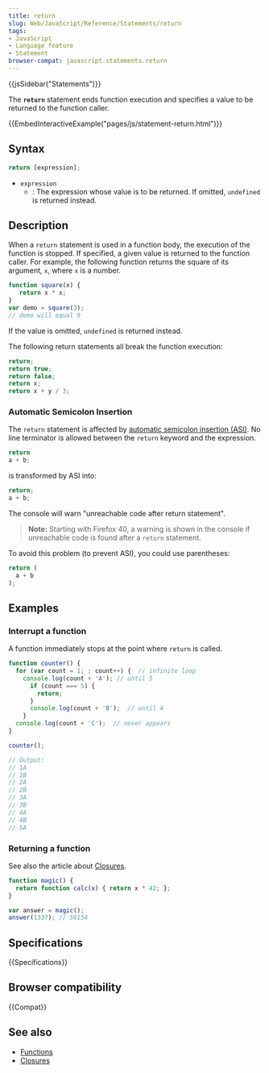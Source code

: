 ```yaml
---
title: return
slug: Web/JavaScript/Reference/Statements/return
tags:
- JavaScript
- Language feature
- Statement
browser-compat: javascript.statements.return
---
```

{{jsSidebar("Statements")}}

The **`return`** statement ends function execution and specifies a value to be
returned to the function caller.

{{EmbedInteractiveExample("pages/js/statement-return.html")}}

## Syntax

```js
return [expression]; 
```

*   `expression`
    *   : The expression whose value is to be returned. If omitted, `undefined` is
        returned instead.

## Description

When a `return` statement is used in a function body, the execution of the
function is stopped. If specified, a given value is returned to the function
caller. For example, the following function returns the square of its argument,
`x`, where `x` is a number.

```js
function square(x) {
   return x * x;
}
var demo = square(3);
// demo will equal 9
```

If the value is omitted, `undefined` is returned instead.

The following return statements all break the function execution:

```js
return;
return true;
return false;
return x;
return x + y / 3;
```

### Automatic Semicolon Insertion

The `return` statement is affected by
[automatic semicolon insertion (ASI)](/en-US/docs/Web/JavaScript/Reference/Lexical_grammar#Automatic_semicolon_insertion).
No line terminator is allowed between the `return` keyword and the expression.

```js
return
a + b;
```

is transformed by ASI into:

```js
return;
a + b;
```

The console will warn "unreachable code after return statement".

> **Note:** Starting with Firefox 40, a warning is shown in the console if
> unreachable code is found after a `return` statement.

To avoid this problem (to prevent ASI), you could use parentheses:

```js
return (
  a + b
);
```

## Examples

### Interrupt a function

A function immediately stops at the point where `return` is called.

```js
function counter() {
  for (var count = 1; ; count++) {  // infinite loop
    console.log(count + 'A'); // until 5
      if (count === 5) {
        return;
      }
      console.log(count + 'B');  // until 4
    }
  console.log(count + 'C');  // never appears
}

counter();

// Output:
// 1A
// 1B
// 2A
// 2B
// 3A
// 3B
// 4A
// 4B
// 5A
```

### Returning a function

See also the article about [Closures](/en-US/docs/Web/JavaScript/Closures).

```js
function magic() {
  return function calc(x) { return x * 42; };
}

var answer = magic();
answer(1337); // 56154
```

## Specifications

{{Specifications}}

## Browser compatibility

{{Compat}}

## See also

*   [Functions](/en-US/docs/Web/JavaScript/Reference/Functions_and_function_scope)
*   [Closures](/en-US/docs/Web/JavaScript/Closures)
